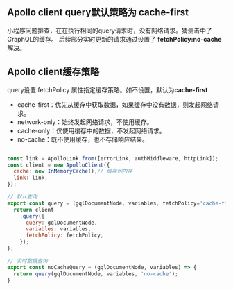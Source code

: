 ## Apollo client query默认策略为 **cache-first**
小程序问题排查，在在执行相同的query请求时，没有网络请求。猜测击中了GraphQL的缓存。
后续部分实时更新的请求通过设置了 **fetchPolicy:no-cache** 解决。

## Apollo client缓存策略
query设置 fetchPolicy 属性指定缓存策略。如不设置，默认为**cache-first**
- cache-first：优先从缓存中获取数据，如果缓存中没有数据，则发起网络请求。
- network-only：始终发起网络请求，不使用缓存。
- cache-only：仅使用缓存中的数据，不发起网络请求。
- no-cache：既不使用缓存，也不存储响应结果。

```js

const link = ApolloLink.from([errorLink, authMiddleware, httpLink]);
const client = new ApolloClient({
  cache: new InMemoryCache(),// 缓存到内存
  link: link,
});

// 默认查询
export const query = (gqlDocumentNode, variables, fetchPolicy='cache-first') => {
  return client
    .query({
      query: gqlDocumentNode,
      variables: variables,
      fetchPolicy: fetchPolicy,
    });
};

// 实时数据查询
export const noCacheQuery = (gqlDocumentNode, variables) => {
  return query(gqlDocumentNode, variables, 'no-cache');
}
```

